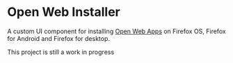Open Web Installer
==================

A custom UI component for installing [Open Web Apps](https://developer.mozilla.org/en-US/docs/Web/Apps) on Firefox OS, Firefox for Android and Firefox for desktop.

This project is still a work in progress
